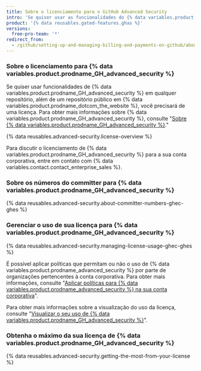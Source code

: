 ```yaml
---
title: Sobre o licenciamento para o GitHub Advanced Security
intro: 'Se quiser usar as funcionalidades do {% data variables.product.prodname_GH_advanced_security %} em um repositório privado ou interno, você precisará de uma licença. Essas funcionalidades estão disponíveis gratuitamente para repositórios públicos.'
product: '{% data reusables.gated-features.ghas %}'
versions:
  free-pro-team: '*'
redirect_from:
  - /github/setting-up-and-managing-billing-and-payments-on-github/about-licensing-for-github-advanced-security
---
```

### Sobre o licenciamento para {% data variables.product.prodname_GH_advanced_security %}

Se quiser usar funcionalidades de {% data variables.product.prodname_GH_advanced_security %} em qualquer repositório, além de um repositório público em {% data variables.product.prodname_dotcom_the_website %}, você precisará de uma licença. Para obter mais informações sobre {% data variables.product.prodname_GH_advanced_security %}, consulte "[Sobre {% data variables.product.prodname_GH_advanced_security %}](/github/getting-started-with-github/about-github-advanced-security)."

{% data reusables.advanced-security.license-overview %}

Para discutir o licenciamento de {% data variables.product.prodname_GH_advanced_security %} para a sua conta corporativa, entre em contato com {% data variables.contact.contact_enterprise_sales %}.

### Sobre os números do committer para {% data variables.product.prodname_GH_advanced_security %}

{% data reusables.advanced-security.about-committer-numbers-ghec-ghes %}

### Gerenciar o uso de sua licença para {% data variables.product.prodname_GH_advanced_security %}

{% data reusables.advanced-security.managing-license-usage-ghec-ghes %}

É possível aplicar políticas que permitam ou não o uso de {% data variables.product.prodname_advanced_security %} por parte de organizações pertencentes à conta corporativa. Para obter mais informações, consulte "[Aplicar políticas para {% data variables.product.prodname_advanced_security %} na sua conta corporativa](/github/setting-up-and-managing-your-enterprise/enforcing-policies-for-advanced-security-in-your-enterprise-account)".

Para obter mais informações sobre a visualização do uso da licença, consulte "[Visualizar o seu uso de {% data variables.product.prodname_GH_advanced_security %}](/github/setting-up-and-managing-billing-and-payments-on-github/viewing-your-github-advanced-security-usage)".

### Obtenha o máximo da sua licença de {% data variables.product.prodname_GH_advanced_security %}

{% data reusables.advanced-security.getting-the-most-from-your-license %}
